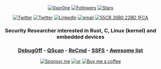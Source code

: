 
<p align="center"> 
    <a href="https://github.com/0xor0ne"><img alt="0xor0ne" src="https://komarev.com/ghpvc/?username=0xor0ne"></a>
    <a href="https://github.com/0xor0ne?tab=followers"><img alt="Followers" src="https://img.shields.io/github/followers/0xor0ne?color=4C1&logo=github"></a>
    <a href="https://github.com/0xor0ne?tab=repositories"><img alt="Stars" src="https://img.shields.io/github/stars/0xor0ne"></a>
</p> 

<p align="center"> 
    <a href="https://twitter.com/0xor0ne"><img alt="Twitter" src="https://img.shields.io/badge/Twitter-1DA1F2?style=flat-square&logo=twitter&logoColor=white"></a>
    <a href="https://infosec.exchange/@0xor0ne"><img alt="Twitter" src="https://img.shields.io/badge/Mastodon-6364FF?style=flat-square&logo=Mastodon&logoColor=white"></a>
    <a href="https://www.linkedin.com/in/nfacchi/en" target="_blank"><img alt="LinkedIn" src="https://img.shields.io/badge/Linkedin-0077B5?style=flat-square&logo=Linkedin&logoColor=white"></a>
    <a href="mailto:0xor0ne@gmail.com" target="_blank"><img alt="email" src="https://img.shields.io/badge/Gmail-D14836?style=flat-square&logo=gmail&logoColor=white"></a>
    <a href="https://keys.openpgp.org/vks/v1/by-fingerprint/BAC49FE3A714464FA7C8EDB855CB26B022BD1FCA" target="_blank"><img alt="55CB 26B0 22BD 1FCA" src="https://img.shields.io/badge/PGP Key-4A0?style=flat-square&logo=GNU Privacy Guard&logoColor=FFFFFF"></a>
</p> 

<h3 align="center"> 
Security Researcher interested in Rust, C, Linux (kernel) and embedded devices
</h3>

<h3 align="center"> 
<a href="https://github.com/0xor0ne/debugoff">DebugOff</a>
-
<a href="https://github.com/0xor0ne/qscan">QScan</a>
-
<a href="https://github.com/0xor0ne/recmd">ReCmd</a>
-
<a href="https://github.com/0xor0ne/ssfs">SSFS</a>
-
<a href="https://github.com/0xor0ne/awesome-list">Awesome list</a>
</h3>

<p align="center"> 
    <a href="https://github.com/sponsors/0xor0ne?frequency=recurring"><img alt="Sponsor me" src="https://img.shields.io/badge/Become a Sponsor-30363D?style=flat-square&logo=GitHub-Sponsors&logoColor=#white"></a>
    <a href="https://github.com/sponsors/0xor0ne?frequency=one-time"><img alt="or" src="https://img.shields.io/badge/or-FF0000?style=flat-square&logoColor=#Red"></a>
    <a href="https://www.buymeacoffee.com/0xor0neE"><img alt="Buy me a coffee" src="https://img.shields.io/badge/Buy_Me_A_Coffee-FFDD00?style=flat-square&logo=buy-me-a-coffee&logoColor=black"></a>
</p> 

